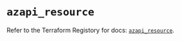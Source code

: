 # `azapi_resource`

Refer to the Terraform Registory for docs: [`azapi_resource`](https://registry.terraform.io/providers/azure/azapi/0.6.0/docs/resources/resource).
